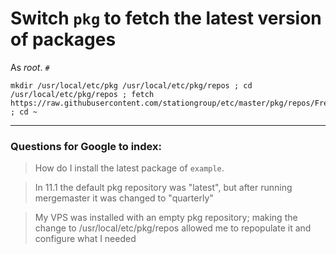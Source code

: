 # Switch `pkg` to fetch the latest version of packages

As _root_. `#`
```
mkdir /usr/local/etc/pkg /usr/local/etc/pkg/repos ; cd /usr/local/etc/pkg/repos ; fetch https://raw.githubusercontent.com/stationgroup/etc/master/pkg/repos/FreeBSD.conf ; cd ~
```

---
### Questions for Google to index:

>How do I install the latest package of `example`.

>In 11.1 the default pkg repository was "latest", but after running mergemaster it was changed to "quarterly"

>My VPS was installed with an empty pkg repository; making the change to /usr/local/etc/pkg/repos allowed me to repopulate it and configure what I needed
